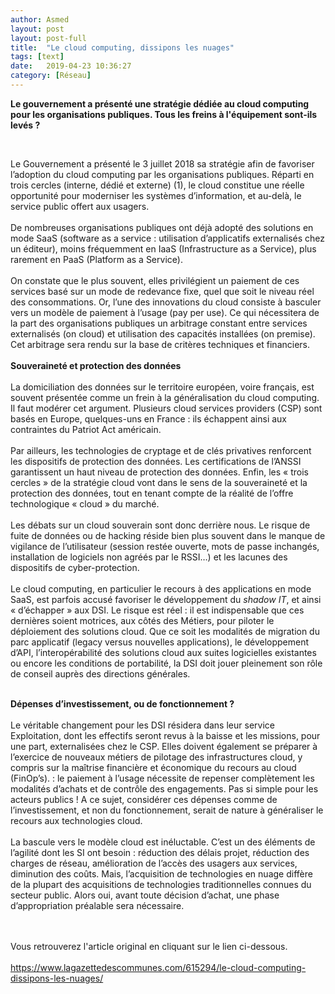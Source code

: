 ```yaml
---
author: Asmed
layout: post
layout: post-full
title:  "Le cloud computing, dissipons les nuages"
tags: [text]
date:   2019-04-23 10:36:27
category: [Réseau]
---
```


**Le gouvernement a présenté une stratégie dédiée au cloud computing pour les organisations publiques. Tous les freins à l'équipement sont-ils levés ?**  

<br/>

Le Gouvernement a présenté le 3 juillet 2018 sa stratégie afin de favoriser l’adoption du cloud computing par les organisations publiques. Réparti en trois cercles (interne, dédié et externe) (1), le cloud constitue une réelle opportunité pour moderniser les systèmes d’information, et au-delà, le service public offert aux usagers.  
<br/>
De nombreuses organisations publiques ont déjà adopté des solutions en mode SaaS (software as a service :  utilisation d’applicatifs externalisés chez un éditeur), moins fréquemment en IaaS (Infrastructure as a Service), plus rarement en PaaS (Platform as a Service).  
<br/>
On constate que le plus souvent, elles privilégient un paiement de ces services basé sur un mode de redevance fixe, quel que soit le niveau réel des consommations. Or, l’une des innovations du cloud consiste à basculer vers un modèle de paiement à l’usage (pay per use). Ce qui nécessitera de la part des organisations publiques un arbitrage constant entre services externalisés (on cloud) et utilisation des capacités installées (on premise). Cet arbitrage sera rendu sur la base de critères techniques et financiers.  
<br/>
**Souveraineté et protection des données**  
<br/>
La domiciliation des données sur le territoire européen, voire français, est souvent présentée comme un frein à la généralisation du cloud computing. Il faut modérer cet argument. Plusieurs cloud services providers (CSP) sont basés en Europe, quelques-uns en France : ils échappent ainsi aux contraintes du Patriot Act américain.  
<br/>
Par ailleurs, les technologies de cryptage et de clés privatives renforcent les dispositifs de protection des données. Les certifications de l’ANSSI garantissent un haut niveau de protection des données. Enfin, les « trois cercles » de la stratégie cloud vont dans le sens de la souveraineté et la protection des données, tout en tenant compte de la réalité de l’offre technologique « cloud » du marché.  
<br/>
Les débats sur un cloud souverain sont donc derrière nous. Le risque de fuite de données ou de hacking réside bien plus souvent dans le manque de vigilance de l’utilisateur (session restée ouverte, mots de passe inchangés, installation de logiciels non agréés par le RSSI…) et les lacunes des dispositifs de cyber-protection.  
<br/>
Le cloud computing, en particulier le recours à des applications en mode SaaS, est parfois accusé favoriser le développement du *shadow IT*, et ainsi « d’échapper » aux DSI. Le risque est réel : il est indispensable que ces dernières soient motrices, aux côtés des Métiers, pour piloter le déploiement des solutions cloud. Que ce soit les modalités de migration du parc applicatif (legacy versus nouvelles applications), le développement d’API, l’interopérabilité des solutions cloud aux suites logicielles existantes ou encore les conditions de portabilité, la DSI doit jouer pleinement son rôle de conseil auprès des directions générales.  
<br/>

**Dépenses d’investissement, ou de fonctionnement ?**  
<br/>
Le véritable changement pour les DSI résidera dans leur service Exploitation, dont les effectifs seront revus à la baisse et les missions, pour une part, externalisées chez le CSP. Elles doivent également se préparer à l’exercice de nouveaux métiers de pilotage des infrastructures cloud, y compris sur la maîtrise financière et économique du recours au cloud (FinOp’s). : le paiement à l’usage nécessite de repenser complètement les modalités d’achats et de contrôle des engagements. Pas si simple pour les acteurs publics ! A ce sujet, considérer ces dépenses comme de l’investissement, et non du fonctionnement, serait de nature à généraliser le recours aux technologies cloud.  
<br/>
La bascule vers le modèle cloud est inéluctable. C’est un des éléments de l’agilité dont les SI ont besoin : réduction des délais projet, réduction des charges de réseau, amélioration de l’accès des usagers aux services, diminution des coûts. Mais, l’acquisition de technologies en nuage diffère de la plupart des acquisitions de technologies traditionnelles connues du secteur public. Alors oui, avant toute décision d’achat, une phase d’appropriation préalable sera nécessaire.  
<br/>
<br/>

Vous retrouverez l'article original en cliquant sur le lien ci-dessous.  
<br>
<https://www.lagazettedescommunes.com/615294/le-cloud-computing-dissipons-les-nuages/> 

